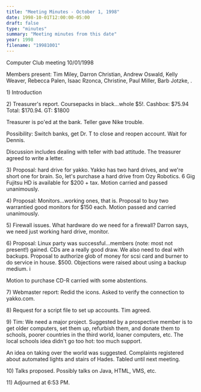 ```yaml
---
title: "Meeting Minutes - October 1, 1998"
date: 1998-10-01T12:00:00-05:00
draft: false
type: "minutes"
summary: "Meeting minutes from this date"
year: 1998
filename: "19981001"
---
```


Computer Club meeting 10/01/1998 </p><p>
Members present: Tim Miley, Darron Christian, Andrew Oswald, Kelly Weaver, Rebecca Palen, Isaac Rzonca, Christine, Paul Miller, Barb Jotzke, . </p><p>
</p><p>
1) Introduction </p><p>
2) Treasurer's report.  Coursepacks in black...whole $5!.  Cashbox: $75.94 Total: $170.94.  GT: $1800  </p><p>
Treasurer is po'ed at the bank.  Teller gave Nike trouble. </p><p>
Possibility: Switch banks, get Dr. T to close and reopen account.  Wait for Dennis.   </p><p>
Discussion includes dealing with teller with bad attitude.  The treasurer agreed to write a letter.   </p><p>
3) Proposal: hard drive for yakko.  Yakko has two hard drives, and we're short one for brain.  So, let's purchase a hard drive from Ozy Robotics.  6 Gig Fujitsu HD is available for $200 + tax. Motion carried and passed unanimously. </p><p>
4) Proposal: Monitors...working ones, that is.  Proposal to buy two warrantied good monitors for $150 each.  Motion passed and carried unanimously. </p><p>
5) Firewall issues.  What hardware do we need for a firewall?  Darron says, we need just working hard drive, monitor. </p><p>
6) Proposal: Linux party was successful...members (note: most not present!) gained.  CDs are a really good draw.  We also need to deal with backups. Proposal to authorize glob of money for scsi card and burner to do service in house.  $500.  Objections were raised about using a backup medium.  i </p><p>
Motion to purchase CD-R carried with some abstentions. </p><p>
7) Webmaster report: Redid the icons.  Asked to verify the connection to  yakko.com. </p><p>
8) Request for a script file to set up accounts.  Tim agreed. </p><p>
9) Tim: We need a major project.  Suggested by a prospective member is to get older computers, set them up, refurbish them, and donate them to schools, poorer countries in the third world, loaner computers, etc.  The local schools idea didn't go too hot: too much support. </p><p>
An idea on taking over the world was suggested.  Complaints registered about automated lights and stairs of Hades.  Tabled until next meeting. </p><p>
10) Talks proposed.  Possibly talks on Java, HTML, VMS, etc. </p><p>
11) Adjourned at 6:53 PM. </p>
